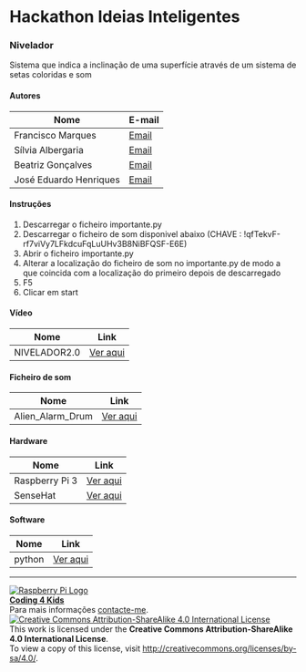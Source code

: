 # Hackathon Ideias Inteligentes 

### Nivelador

Sistema que indica a inclinação de uma superfície através de um sistema de setas coloridas e som
  
#### Autores  

|Nome  |E-mail  |  
|---|---|    
|Francisco Marques  |[Email](mailto:franciscoosantoss@hotmail.com)  |  
|Sílvia Albergaria |[Email](mailto:albergaria.silvia@gmail.com)  |  
|Beatriz Gonçalves  |[Email](mailto:mariabeatriz.sousagoncalves@gmail.com)  |  
|José Eduardo Henriques  |[Email](mailto:zezeh35@hotmail.com)  |  

#### Instruções

1. Descarregar o ficheiro importante.py
2. Descarregar o ficheiro de som disponivel abaixo (CHAVE : !qfTekvF-rf7viVy7LFkdcuFqLuUHv3B8NiBFQSF-E6E)
3. Abrir o ficheiro importante.py
4. Alterar a localização do ficheiro de som no importante.py de modo a que coincida com a localização do primeiro depois de descarregado 
5. F5
6. Clicar em start

#### Vídeo
|Nome |Link |
|---    |---    |
|NIVELADOR2.0  |[Ver aqui](http://youtu.be/Kym92POFxzE)

#### Ficheiro de som

|Nome   |Link   |
|---  |---  |
|Alien_Alarm_Drum |[Ver aqui](https://mega.nz/#!Y7pmwJ7D)


#### Hardware  

|Nome |Link  |  
|---  |---  |    
|Raspberry Pi 3  |[Ver aqui](http://www.raspberrypi.org)  |  
|SenseHat  |[Ver aqui](https://www.raspberrypi.org/?s=sense+hat)  |

#### Software  

|Nome  |Link  |  
|---  |---  |    
|python |[Ver aqui](https://www.python.org/)  |    


***  
[![Raspberry Pi Logo](https://upload.wikimedia.org/wikipedia/en/thumb/c/cb/Raspberry_Pi_Logo.svg/50px-Raspberry_Pi_Logo.svg.png)](http://raspberrypi.org)   
[**Coding 4 Kids**](http://coding4kids.github.io/coding4kids/)  
Para mais informações [contacte-me](mailto:nunofilipesantos@gmail.com).  
[![Creative Commons Attribution-ShareAlike 4.0 International License](https://licensebuttons.net/l/by-sa/4.0/88x31.png)](http://creativecommons.org/licenses/by-sa/4.0/)  
This work is licensed under the **Creative Commons Attribution-ShareAlike 4.0 International License**.  
To view a copy of this license, visit http://creativecommons.org/licenses/by-sa/4.0/.  
